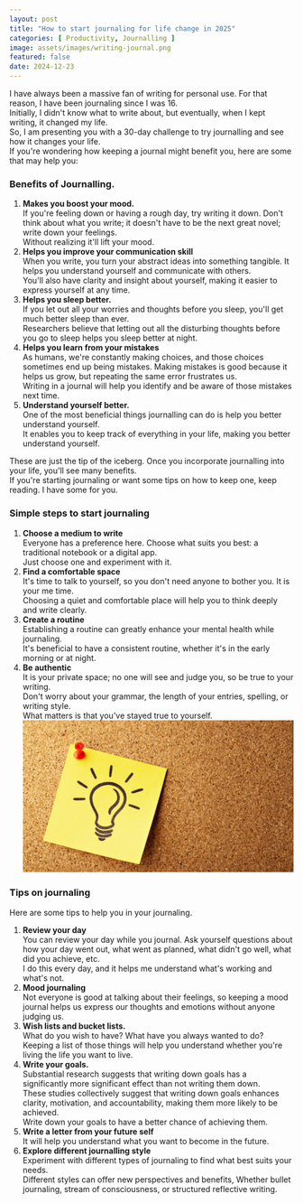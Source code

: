 ```yaml
---
layout: post
title: "How to start journaling for life change in 2025"
categories: [ Productivity, Journalling ]
image: assets/images/writing-journal.png
featured: false
date: 2024-12-23
---
```

I have always been a massive fan of writing for personal use. For that reason, I have been journaling since I was 16.  
Initially, I didn't know what to write about, but eventually, when I kept writing, it changed my life.   
So, I am presenting you with a 30-day challenge to try journalling and see how it changes your life.  
If you're wondering how keeping a journal might benefit you, here are some that may help you:
### Benefits of Journalling.
1. **Makes you boost your mood.**  
	If you're feeling down or having a rough day, try writing it down. Don't think about what you write; it doesn't have to be the next great novel; write down your feelings.  
    Without realizing it'll lift your mood.
2. **Helps you improve your communication skill**  
	When you write, you turn your abstract ideas into something tangible. It helps you understand yourself and communicate with others.  
	You'll also have clarity and insight about yourself, making it easier to express yourself at any time.
3. **Helps you sleep better.**  
	If you let out all your worries and thoughts before you sleep, you'll get much better sleep than ever.  
	Researchers believe that letting out all the disturbing thoughts before you go to sleep helps you sleep better at night.
4. **Helps you learn from your mistakes**  
	As humans, we're constantly making choices, and those choices sometimes end up being mistakes. Making mistakes is good because it helps us grow, but repeating the same error frustrates us.   
    Writing in a journal will help you identify and be aware of those mistakes next time.
5. **Understand yourself better.**  
	One of the most beneficial things journalling can do is help you better understand yourself.   
    It enables you to keep track of everything in your life, making you better understand yourself.

These are just the tip of the iceberg. Once you incorporate journalling into your life, you'll see many benefits.    
If you're starting journaling or want some tips on how to keep one, keep reading. I have some for you.

### Simple steps to start journaling
1. **Choose a medium to write**  
	Everyone has a preference here. Choose what suits you best: a traditional notebook or a digital app.   
    Just choose one and experiment with it.
2. **Find a comfortable space**  
	It's time to talk to yourself, so you don't need anyone to bother you. It is your me time.   
    Choosing a quiet and comfortable place will help you to think deeply and write clearly.
3. **Create a routine**  
Establishing a routine can greatly enhance your mental health while journaling.   
It's beneficial to have a consistent routine, whether it's in the early morning or at night.
4. **Be authentic**   
	It is your private space; no one will see and judge you, so be true to your writing.   
    Don't worry about your grammar, the length of your entries, spelling, or writing style.   
    What matters is that you've stayed true to yourself.
![sticky-idea](/assets/images/sticky-idea.png)
### Tips on journaling
Here are some tips to help you in your journaling.
1. **Review your day**  
	You can review your day while you journal. Ask yourself questions about how your day went out, what went as planned, what didn't go well, what did you achieve, etc.  
	I do this every day, and it helps me understand what's working and what's not.
2. **Mood journaling**  
	Not everyone is good at talking about their feelings, so keeping a mood journal helps us express our thoughts and emotions without anyone judging us.
3. **Wish lists and bucket lists.**  
	What do you wish to have? What have you always wanted to do?   
    Keeping a list of those things will help you understand whether you're living the life you want to live.
4. **Write your goals.**  
	Substantial research suggests that writing down goals has a significantly more significant effect than not writing them down.  
	These studies collectively suggest that writing down goals enhances clarity, motivation, and accountability, making them more likely to be achieved.  
	Write down your goals to have a better chance of achieving them.
5. **Write a letter from your future self**  
	It will help you understand what you want to become in the future.
6. **Explore different journalling style**  
	Experiment with different types of journaling to find what best suits your needs.   
    Different styles can offer new perspectives and benefits, Whether bullet journaling, stream of consciousness, or structured reflective writing.

